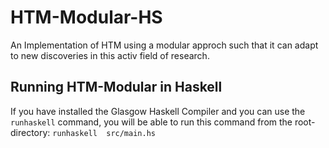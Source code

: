# HTM-Modular-HS
An Implementation of HTM using a modular approch such that it can adapt to new  discoveries 
in this activ field of research.

## Running HTM-Modular in Haskell
If you have installed the Glasgow Haskell Compiler
and you can use the `runhaskell` command, you will
be able to run this command from the root-directory:
`runhaskell  src/main.hs`
